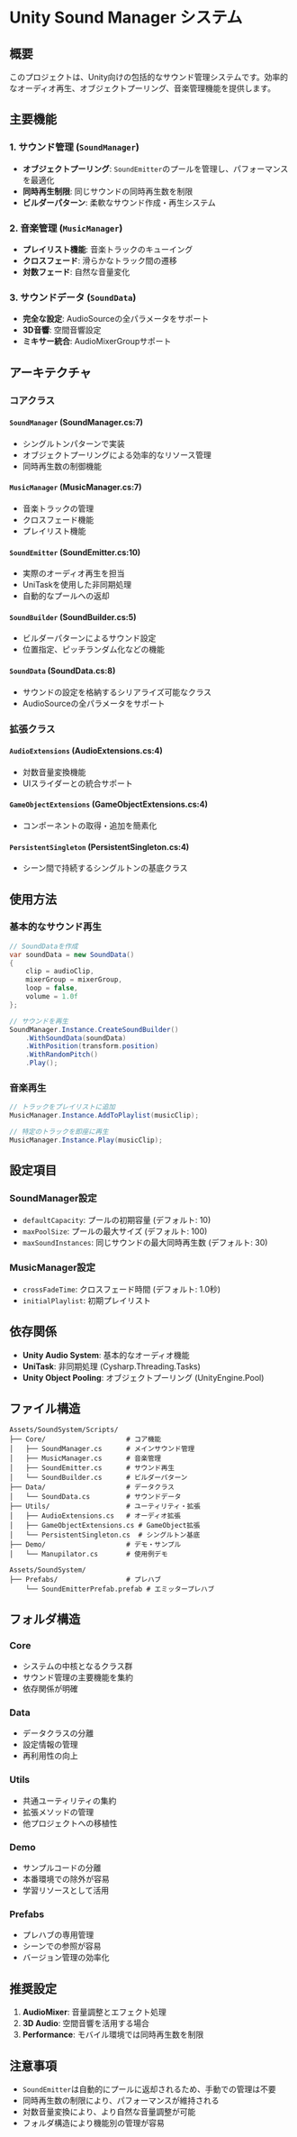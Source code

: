 # Unity Sound Manager システム


## 概要

このプロジェクトは、Unity向けの包括的なサウンド管理システムです。効率的なオーディオ再生、オブジェクトプーリング、音楽管理機能を提供します。

## 主要機能

### 1. サウンド管理 (`SoundManager`)
- **オブジェクトプーリング**: `SoundEmitter`のプールを管理し、パフォーマンスを最適化
- **同時再生制限**: 同じサウンドの同時再生数を制限
- **ビルダーパターン**: 柔軟なサウンド作成・再生システム

### 2. 音楽管理 (`MusicManager`)
- **プレイリスト機能**: 音楽トラックのキューイング
- **クロスフェード**: 滑らかなトラック間の遷移
- **対数フェード**: 自然な音量変化

### 3. サウンドデータ (`SoundData`)
- **完全な設定**: AudioSourceの全パラメータをサポート
- **3D音響**: 空間音響設定
- **ミキサー統合**: AudioMixerGroupサポート

## アーキテクチャ

### コアクラス

#### `SoundManager` (SoundManager.cs:7)
- シングルトンパターンで実装
- オブジェクトプーリングによる効率的なリソース管理
- 同時再生数の制御機能

#### `MusicManager` (MusicManager.cs:7)
- 音楽トラックの管理
- クロスフェード機能
- プレイリスト機能

#### `SoundEmitter` (SoundEmitter.cs:10)
- 実際のオーディオ再生を担当
- UniTaskを使用した非同期処理
- 自動的なプールへの返却

#### `SoundBuilder` (SoundBuilder.cs:5)
- ビルダーパターンによるサウンド設定
- 位置指定、ピッチランダム化などの機能

#### `SoundData` (SoundData.cs:8)
- サウンドの設定を格納するシリアライズ可能なクラス
- AudioSourceの全パラメータをサポート

### 拡張クラス

#### `AudioExtensions` (AudioExtensions.cs:4)
- 対数音量変換機能
- UIスライダーとの統合サポート

#### `GameObjectExtensions` (GameObjectExtensions.cs:4)
- コンポーネントの取得・追加を簡素化

#### `PersistentSingleton` (PersistentSingleton.cs:4)
- シーン間で持続するシングルトンの基底クラス

## 使用方法

### 基本的なサウンド再生

```csharp
// SoundDataを作成
var soundData = new SoundData()
{
    clip = audioClip,
    mixerGroup = mixerGroup,
    loop = false,
    volume = 1.0f
};

// サウンドを再生
SoundManager.Instance.CreateSoundBuilder()
    .WithSoundData(soundData)
    .WithPosition(transform.position)
    .WithRandomPitch()
    .Play();
```

### 音楽再生

```csharp
// トラックをプレイリストに追加
MusicManager.Instance.AddToPlaylist(musicClip);

// 特定のトラックを即座に再生
MusicManager.Instance.Play(musicClip);
```

## 設定項目

### SoundManager設定
- `defaultCapacity`: プールの初期容量 (デフォルト: 10)
- `maxPoolSize`: プールの最大サイズ (デフォルト: 100)
- `maxSoundInstances`: 同じサウンドの最大同時再生数 (デフォルト: 30)

### MusicManager設定
- `crossFadeTime`: クロスフェード時間 (デフォルト: 1.0秒)
- `initialPlaylist`: 初期プレイリスト

## 依存関係

- **Unity Audio System**: 基本的なオーディオ機能
- **UniTask**: 非同期処理 (Cysharp.Threading.Tasks)
- **Unity Object Pooling**: オブジェクトプーリング (UnityEngine.Pool)

## ファイル構造

```
Assets/SoundSystem/Scripts/
├── Core/                    # コア機能
│   ├── SoundManager.cs      # メインサウンド管理
│   ├── MusicManager.cs      # 音楽管理
│   ├── SoundEmitter.cs      # サウンド再生
│   └── SoundBuilder.cs      # ビルダーパターン
├── Data/                    # データクラス
│   └── SoundData.cs         # サウンドデータ
├── Utils/                   # ユーティリティ・拡張
│   ├── AudioExtensions.cs   # オーディオ拡張
│   ├── GameObjectExtensions.cs # GameObject拡張
│   └── PersistentSingleton.cs  # シングルトン基底
├── Demo/                    # デモ・サンプル
│   └── Manupilator.cs       # 使用例デモ

Assets/SoundSystem/
├── Prefabs/                 # プレハブ
    └── SoundEmitterPrefab.prefab # エミッタープレハブ
```

## フォルダ構造

### Core
- システムの中核となるクラス群
- サウンド管理の主要機能を集約
- 依存関係が明確

### Data
- データクラスの分離
- 設定情報の管理
- 再利用性の向上

### Utils
- 共通ユーティリティの集約
- 拡張メソッドの管理
- 他プロジェクトへの移植性

### Demo
- サンプルコードの分離
- 本番環境での除外が容易
- 学習リソースとして活用

### Prefabs
- プレハブの専用管理
- シーンでの参照が容易
- バージョン管理の効率化

## 推奨設定

1. **AudioMixer**: 音量調整とエフェクト処理
2. **3D Audio**: 空間音響を活用する場合
3. **Performance**: モバイル環境では同時再生数を制限

## 注意事項

- `SoundEmitter`は自動的にプールに返却されるため、手動での管理は不要
- 同時再生数の制限により、パフォーマンスが維持される
- 対数音量変換により、より自然な音量調整が可能
- フォルダ構造により機能別の管理が容易